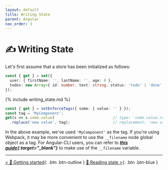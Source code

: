 ```yaml
---
layout: default
title: Writing State
parent: Angular
nav_order: 3
---
```

# ✍️ Writing State

Let's first assume that a store has been initialized as follows:
```ts
const { get } = set({
  user: { firstName: '', lastName: '', age: 0 },
  todos: new Array<{ id: number, text: string, status: 'todo' | 'done' }>()
});
```
{% include writing_state.md %}
```ts
const { get } = setEnforceTags({ some: { value: '' } });
const tag = 'MyComponent';
get(s => s.some.value)                          // type: 'some.value.replace() [MyComponent]'
  .replace('new value', tag);                   // replacement: 'new value'
```
In the above example, we've used `'MyComponent'` as the tag. If you're using Webpack, it may be more convenient to use the `__filename` node global object as a tag. For Angular-CLI users, you can refer to ***[this guide](../../extras/angular-cli-filename){:target="_blank"}*** to make use of the `__filename` variable.

---

[< 🎨 Getting started](.../getting-started){: .btn .btn-outline } [📖 Reading state >](../reading-state){: .btn .btn-blue }
 